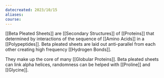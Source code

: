 ```yaml
---
datecreated: 2023/10/15
aliases: 
course:
---
```

[[Beta Pleated Sheets]] are [[Secondary Structures]] of [[Proteins]] that determined by interactions of the sequence of [[Amino Acids]] in a [[Polypeptides]]. Beta pleated sheets are laid out anti-parallel from each other creating high frequency [[Hydrogen Bonds]]. 

They make up the core of many [[Globular Proteins]]. Beta pleated sheets can link alpha helices, randomness can be helped with [[Proline]] and [[Glycine]].